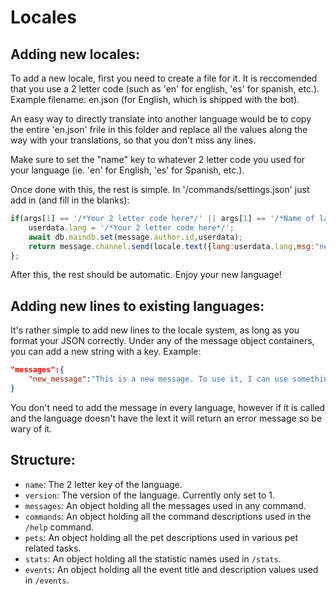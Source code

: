 # Locales
## Adding new locales:
To add a new locale, first you need to create a file for it. It is reccomended that you use a 2 letter code (such as 'en' for english, 'es' for spanish, etc.).
Example filename: en.json (for English, which is shipped with the bot).

An easy way to directly translate into another language would be to copy the entire 'en.json' frile in this folder and replace all the values along the way with your translations, so that you don't miss any lines.

Make sure to set the "name" key to whatever 2 letter code you used for your language (ie. 'en' for English, 'es' for Spanish, etc.).

Once done with this, the rest is simple. In '/commands/settings.json' just add in (and fill in the blanks):
```js
if(args[1] == '/*Your 2 letter code here*/' || args[1] == '/*Name of language (does NOT need to be the 2 letter code)*/'){
    userdata.lang = '/*Your 2 letter code here*/';
    await db.maindb.set(message.author.id,userdata);
    return message.channel.send(locale.text({lang:userdata.lang,msg:"new_language"}));
};
```

After this, the rest should be automatic. Enjoy your new language!

## Adding new lines to existing languages:
It's rather simple to add new lines to the locale system, as long as you format your JSON correctly.
Under any of the message object containers, you can add a new string with a key.
Example:
```json
"messages":{
    "new_message":"This is a new message. To use it, I can use something like '<locale>.text({lang:<database>.lang,msg:'new_message'})'."
}
```
You don't need to add the message in every language, however if it is called and the language doesn't have the lext it will return an error message so be wary of it.

## Structure:
* `name`: The 2 letter key of the language.
* `version`: The version of the language. Currently only set to 1.
* `messages`: An object holding all the messages used in any command.
* `commands`: An object holding all the command descriptions used in the `/help` command.
* `pets`: An object holding all the pet descriptions used in various pet related tasks.
* `stats`: An object holding all the statistic names used in `/stats`.
* `events`: An object holding all the event title and description values used in `/events`.